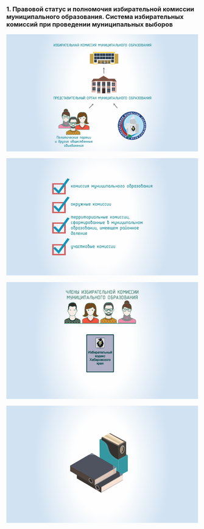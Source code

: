 ### 1. Правовой статус и полномочия избирательной комиссии муниципального образования. Система избирательных комиссий при проведении муниципальных выборов 

![ [Урок 1.1 - Правовой статус и порядок формирования избирательной комиссии муниципального образования ](#lesson-2.01.1) ](./2.01.1.svg)

![ [Урок 1.2 - Система и статус избирательных комиссий при проведении муниципальных выборов ](#lesson-2.01.2) ](./2.01.2.svg)

![ [Урок 1.3 - Полномочия избирательной комиссии муниципального образования ](#lesson-2.01.3) ](./2.01.3.svg)

![ [Урок 1.4 - Система документационного обеспечения деятельности избирательной комиссии муниципального образования ](#lesson-2.01.4) ](./2.01.4.svg)
